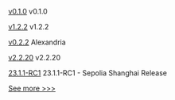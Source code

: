 
[v0.1.0](https://github.com/hyperledger/indy-cli-rs/releases/tag/v0.1.0) v0.1.0

[v1.2.2](https://github.com/hyperledger/fabric-gateway/releases/tag/v1.2.2) v1.2.2

[v0.2.2](https://github.com/hyperledger/solang/releases/tag/v0.2.2) Alexandria

[v2.2.20](https://github.com/hyperledger/fabric-sdk-java/releases/tag/v2.2.20) v2.2.20

[23.1.1-RC1](https://github.com/hyperledger/besu/releases/tag/23.1.1-RC1) 23.1.1-RC1 - Sepolia Shanghai Release


[See more >>>](https://start-here.hyperledger.org/releases)
